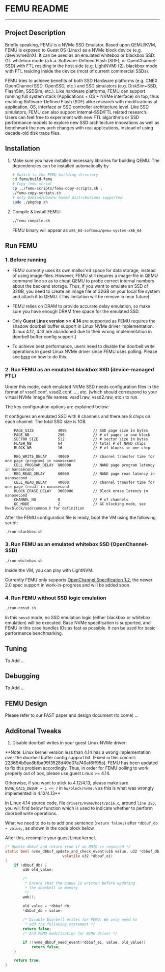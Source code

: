 FEMU README
===========
-------------------

Project Description
-------------------

Briefly speaking, FEMU is a NVMe SSD Emulator. Based upon QEMU/KVM, FEMU is exposed to Guest OS (Linux) as a NVMe block device (e.g. /dev/nvme0nX). It can be used as an emulated whitebox or blackbox SSD: (1). whitebox mode (a.k.a. Software-Defined Flash (SDF), or OpenChannel-SSD) with FTL residing in the host side (e.g. LightNVM) (2). blackbox mode with FTL residing inside the device (most of current commercial SSDs).

FEMU tries to achieve benefits of both SSD Hardware platforms (e.g. CNEX OpenChannel SSD, OpenSSD, etc.) and SSD simulators (e.g. DiskSim+SSD, FlashSim, SSDSim, etc.). Like hardware platforms, FEMU can support running full system stack (Applications + OS + NVMe interface) on top, thus enabling Software-Defined Flash (SDF) alike research with modifications at application, OS, interface or SSD controller architecture level. Like SSD simulators, FEMU can also support internal-SSD/FTL related research. Users can feel free to experiment with new FTL algorithms or SSD performance models to explore new SSD architecture innovations as well as benchmark the new arch changes with real applications, instead of using decade-old disk trace files.

Installation
------------


1. Make sure you have installed necessary libraries for building QEMU. The dependencies can be installed automatically by

	```bash
	# Switch to the FEMU building directory
	cd femu/build-femu
	# Copy femu script
  	cp ../femu-scripts/femu-copy-scripts.sh .
  	./femu-copy-scripts.sh .
	# only Debian/Ubuntu based distributions supported
	sudo ./pkgdep.sh 
	```
		
2. Compile & Install FEMU:

	```bash
	./femu-compile.sh
	```
	FEMU binary will appear as ``x86_64-softmmu/qemu-system-x86_64``

Run FEMU
--------

### 1. Before running ###

- FEMU currently uses its own malloc'ed space for data storage, instead of
  using image-files. However, FEMU still requires a image-file in QEMU command
  line so as to cheat QEMU to probe correct internal numbers about the backend
  storage.  Thus, if you want to emulate an SSD of 32GB, you need to create an
  image file of 32GB on your local file system and attach it to QEMU. (This
  limitation will be remove in near future)

- FEMU relies on DRAM to provide accurate delay emulation, so make sure you
  have enough DRAM free space for the emulated SSD.
  
- Only **Guest Linux version >= 4.14** are supported as FEMU requires the
  shadow doorbell buffer support in Linux NVMe driver implementation. (Linux
  4.12, 4.13 are abandoned due to their wrong implementation in doorbell buffer
  config support.)

- To achieve best performance, users need to disable the
  doorbell write operations in guest Linux NVMe driver since FEMU uses polling.
  Please see [here](#ddb) on how to do this. 

### 2. Run FEMU as an emulated blackbox SSD (device-managed FTL) ###

Under this mode, each emulated NVMe SSD needs configuration files in the format
of vssd1.conf, vssd2.conf, ..., etc. (which should correspond to your virtual
NVMe image file names: vssd1.raw, vssd2.raw, etc.) to run.

The key configuration options are explained below:

It configures an emulated SSD with 8 channels and there are 8 chips on each
channel.  The total SSD size is 1GB.
	
    	PAGE_SIZE           4096            // SSD page size in bytes
    	PAGE_NB             256             // # of pages in one block
    	SECTOR_SIZE         512             // # sector size in bytes
    	FLASH_NB            64              // total # of NAND chips
    	BLOCK_NB            16              // # of blocks in one chip

    	REG_WRITE_DELAY     40000           // channel transfer time for one page (program) in nanosecond
    	CELL_PROGRAM_DELAY  800000          // NAND page program latency in nanosecond
    	REG_READ_DELAY      60000           // NAND page read latency in nanosecond
    	CELL_READ_DELAY     40000           // channel transfer time for one page (read) in nanosecond
    	BLOCK_ERASE_DELAY   3000000         // Block erase latency in nanosecond
    	CHANNEL_NB          8               // # of channels
    	GC_MODE             2               // GC blocking mode, see hw/block/ssd/common.h for definition
	
After the FEMU configuration file is ready, boot the VM using the following
script:

```Bash
./run-blackbox.sh
```

### 3. Run FEMU as an emulated whitebox SSD (OpenChannel-SSD) ###

```Bash
./run-whitebox.sh
```

Inside the VM, you can play with LightNVM. 

Currently FEMU only supports [OpenChannel Specification
1.2](http://lightnvm.io/docs/Open-ChannelSSDInterfaceSpecification12-final.pdf),
the newer 2.0 spec support in work-in-progress and will be added soon.

### 4. Run FEMU without SSD logic emulation ###

```Bash
./run-nossd.sh
```

In this ``nossd`` mode, no SSD emulation logic (either blackbox or whitebox
emulation) will be executed.  Base NVMe specification is supported, and FEMU in
this case handles IOs as fast as possible. It can be used for basic performance
benchmarking.
  
Tuning
------
To Add ...


Debugging
---------
To Add ...

FEMU Design
-----------
Please refer to our FAST paper and design document (to come) ... 
  
  
Additonal Tweaks
----------------

1. <a name="ddb"></a>Disable doorbell writes in your guest Linux NVMe driver:

**Note: Linux kernel version less than 4.14 has a wrong implementation over the
doorbell buffer config support bit. (Fixed in this commit:
223694b9ae8bfba99f3528d49d07a740af6ff95a). FEMU has been updated to fix this
problem accordingly. Thus, in order for FEMU polling to work properly out of
box, please use guest Linux >= 4.14.

Otherwise, if you want to stick to 4.12/4.13, please make sure
``NVME_OACS_DBBUF = 1 << 7`` in ``hw/block/nvme.h`` as this is what was wrongly
implemented in 4.12/4.13**

In Linux 4.14 source code, file ``drivers/nvme/host/pcie.c``, around ``line
293``, you will find below function which is used to indicate whether to
perform doorbell write operations. 

What we need to do is to add one sentence (``return false;``) after ``*dbbuf_db
= value;``, as shown in the code block below.

After this, recompile your guest Linux kernel. 

```C
/* Update dbbuf and return true if an MMIO is required */
static bool nvme_dbbuf_update_and_check_event(u16 value, u32 *dbbuf_db,
					      volatile u32 *dbbuf_ei)
{
	if (dbbuf_db) {
		u16 old_value;

		/*
		 * Ensure that the queue is written before updating
		 * the doorbell in memory
		 */
		wmb();

		old_value = *dbbuf_db;
		*dbbuf_db = value;
			
		/* Disable Doorbell Writes for FEMU: We only need to 
		 * add the following statement */
		return false;
		/* End FEMU modification for NVMe driver */

		if (!nvme_dbbuf_need_event(*dbbuf_ei, value, old_value))
			return false;
	}

	return true;
}
```




